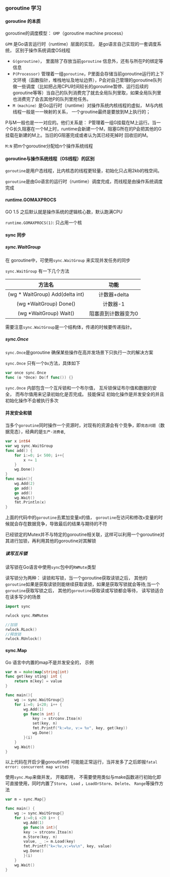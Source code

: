 ### goroutine 学习

#### goroutine 的本质

goroutine的调度模型： `GMP`（goroutine machine process）

`GPM` 是Go语言运行时（runtime）层面的实现， 是go语言自己实现的一套调度系统， 区别于操作系统调度OS线程

* `G(goroutine)`， 里面除了存放当前`goroutine` 信息外，还有与所在P的绑定等信息
* `P(Processor)` 管理着一组`goroutine`，P里面会存储当前goroutine运行的上下文环境（函数指针，堆栈地址及地址边界），P会对自己管理的goroutine队列做一些调度（比如把占用CPU时间较长的goroutine暂停、运行后续的goroutine等等）当自己的队列消费完了就去全局队列里取，如果全局队列里也消费完了会去其他P的队列里抢任务。
* `M（machine）`是Go运行时（runtime）对操作系统内核线程的虚拟， M与内核线程一般是一一映射的关系， 一个groutine最终是要放到M上执行的；

P与M一般也是一一对应的。他们关系是： P管理着一组G挂载在M上运行。当一个G长久阻塞在一个M上时，runtime会新建一个M，阻塞G所在的P会把其他的G 挂载在新建的M上。当旧的G阻塞完成或者认为其已经死掉时 回收旧的M。

`M:N` 把m个goroutine分配给n个操作系统线程

#### goroutine与操作系统线程（OS线程）的区别

`goroutine`是用户态线程，比内核态的线程更轻量，初始化只占用2kb的栈空间。

`goroutine`是由Go语言的运行时（runtime）调度完成，而线程是由操作系统调度完成

#### runtime.GOMAXPROCS

GO 1.5 之后默认就是操作系统的逻辑核心数，默认跑满CPU

`runtime.GOMAXPROCS(1)`: 只占用一个核



#### sync 同步

##### sync.WaitGroup

在 goroutine中，可使用`sync.WaitGroup` 来实现并发任务的同步

`sync.WaitGroup` 有一下几个方法

|             方法名              |        功能         |
| :-----------------------------: | :-----------------: |
| (wg * WaitGroup) Add(delta int) |    计数器+delta     |
|     (wg *WaitGroup) Done()      |      计数器-1       |
|     (wg *WaitGroup) Wait()      | 阻塞直到计数器变为0 |

需要注意`sync.WaitGroup`是一个结构体，传递的时候要传递指针。

##### sync.Once

`sync.Once`是goroutine 确保某些操作在高并发场景下只执行一次的解决方案

`sync.Once` 只有一个`Do`方法，具体如下

```go
var once sync.Once
func (o *Once) Do(f func()) {}
```

`sync.Once` 内部包含一个互斥锁和一个布尔值， 互斥锁保证布尔值和数据的安全， 而布尔值用来记录初始化是否完成。 技能保证 初始化操作是并发安全的并且初始化操作不会被执行多次

#### 并发安全和锁

当多个`goroutine`同时操作一个资源时，对现有的资源会有个竞争，即`竞态问题`（数据竞态），经典的是`生产-消费者`,

```go
var x int64
var wg sync.WaitGroup
func add() {
    for i:=0; i< 500; i++{
        x += 1
    }
    wg.Done()
}
func main(){
    wg.Add(2)
    go add()
    go add()
    wg.Wait()
    fmt.Println(x)
}
```

上面的代码中的`goroutine`去累加变量x的值， `goroutine`在访问和修改`x`变量的时候就会存在数据竞争，导致最后的结果与期待的不符

已经锁定的Mutex并不与特定的goroutine相关联，这样可以利用一个goroutine对其进行加锁，再利用其他的goroutine对其解锁

##### 读写互斥锁

读写锁在Go语言中使用`sync`包中的`RWMute`类型

读写锁分为两种： 读锁和写锁，当一个goroutine获取读锁之后， 其他的`goroutine`如果是获取读锁则能继续获取读锁，如果是获取写锁就会等待;当一个`goroutine`获取写锁之后， 其他的`goroutine`获取读或写锁都会等待， 读写锁适合在读多写少的场景

```go
import sync

rwlock sync.RWMutex

//加锁
rwlock.RLock()
//释放锁
rwlock.RUnlock()

```



#### sync.Map

Go 语言中内置的map不是并发安全的， 示例

```go
var m = make(map[string]int)
func get(key sting) int {
    return m[key] = value
}

func main(){
    wg := sync.WaitGroup{}
    for i:=0; i<20; i++ {
        wg.Add(1)
        go func(n int) {
            key := strconv.Itoa(n)
            set(key, n)
            fmt.Printf("k:=%v, v:= %v", key, get(key))
            wg.Done()
        }(i)
    }
    wg.Wait()
}
```

以上代码在开启少量goroutine时 可能能正常运行，当并发多了之后即报`fatal error: concurrent map writes`

使用`sync.Map`来做并发， 开箱即用， 不需要使用类似与make函数进行初始化即可直接使用，同时内置了`Store`， `Load` ，`LoadOrStore`、`Delete`、 `Range`等操作方法

```go
var m = sync.Map{}

func main() {
    wg := sync.WaitGroup{}
    for i:=0;i <20 i++ {
        wg.Add(1)
        go func(n int){
        key := strconv.Itoa(n)
		m.Store(key, n)
		value, _ := m.Load(key)
		fmt.Printf("k=:%v,v:=%v\n", key, value)
        wg.Done()
    	}(i)
  	}
    wg.Wait()
}

```







